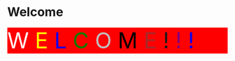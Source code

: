 <html>
  <head>
    <style>
      div{
        font-size:50px;
        background-color:red;
        }
      p0{ 
        color:white;
        }
      p1
      {color:yellow;
       }
      p2{
        color:blue;
        }
      p3{
        color:green;
        }
      p4{
        color:silver;
        }
      p5{
        color:black;
        }
      p6{
        color:brown;
        }
      p7{
        color:marron;
        }
      p8{
        color:purple;
        }
      p9{
        color:blue;
        }
    </style>
  </head>
  
<h1>Welcome</h1>
<div>
<p0>W</p0>
<p1>E</p1>
<p2>L</p2>
<p3>C</p3>
<p4>O</p4>
<p5>M</p5>
<p6>E</p6>
<p7>!</p7>
<p8>!</p8>
<p9>!</p9>
</div>
</html>
